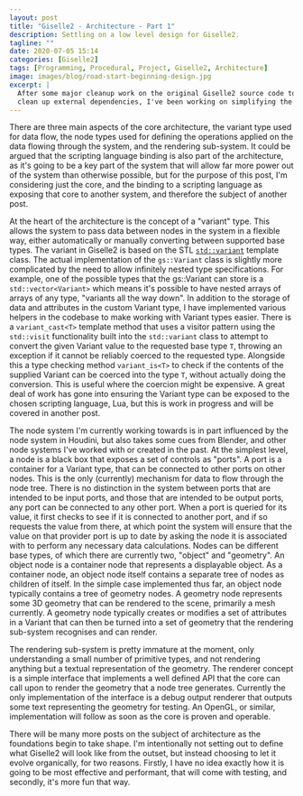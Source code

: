 ```yaml
---
layout: post
title: "Giselle2 - Architecture - Part 1"
description: Settling on a low level design for Giselle2. 
tagline: ""
date: 2020-07-05 15:14
categories: [Giselle2]
tags: [Programming, Procedural, Project, Giselle2, Architecture]
image: images/blog/road-start-beginning-design.jpg
excerpt: |
  After some major cleanup work on the original Giselle2 source code to
  clean up external dependencies, I've been working on simplifying the underlying architecture to provide a generic but powerful core that can then be built up into a complete feature set.
---
```


There are three main aspects of the core architecture, the variant type used for data flow, the node types used for defining the operations applied on the data flowing through the system, and the rendering sub-system. It could be argued that the scripting language binding is also part of the architecture, as it's going to be a key part of the system that will allow far more power out of the system than otherwise possible, but for the purpose of this post, I'm considering just the core, and the binding to a scripting language as exposing that core to another system, and therefore the subject of another post.

At the heart of the architecture is the concept of a "variant" type. This allows the system to pass data between nodes in the system in a flexible way, either automatically or manually converting between supported base types. The variant in Giselle2 is based on the STL [`std::variant`][1] template class. The actual implementation of the `gs::Variant` class is slightly more complicated by the need to allow infinitely nested type specifications. For example, one of the possible types that the gs::Variant can store is a `std::vector<Variant>` which means it's possible to have nested arrays of arrays of any type, "variants all the way down". In addition to the storage of data and attributes in the custom Variant type, I have implemented various helpers in the codebase to make working with Variant types easier. There is a `variant_cast<T>` template method that uses a visitor pattern using the `std::visit` functionality built into the `std::variant` class to attempt to convert the given Variant value to the requested base type `T`, throwing an exception if it cannot be reliably coerced to the requested type. Alongside this a type checking method `variant_is<T>` to check if the contents of the supplied Variant can be coerced into the type `T`, without actually doing the conversion. This is useful where the coercion might be expensive. A great deal of work has gone into ensuring the Variant type can be exposed to the chosen scripting language, Lua, but this is work in progress and will be covered in another post.

The node system I'm currently working towards is in part influenced by the node system in Houdini, but also takes some cues from Blender, and other node systems I've worked with or created in the past. At the simplest level, a node is a black box that exposes a set of controls as "ports". A port is a container for a Variant type, that can be connected to other ports on other nodes. This is the only (currently) mechanism for data to flow through the node tree. There is no distinction in the system between ports that are intended to be input ports, and those that are intended to be output ports, any port can be connected to any other port. When a port is queried for its value, it first checks to see if it is connected to another port, and if so requests the value from there, at which point the system will ensure that the value on that provider port is up to date by asking the node it is associated with to perform any necessary data calculations. Nodes can be different base types, of which there are currently two, "object" and "geometry". An object node is a container node that represents a displayable object. As a container node, an object node itself contains a separate tree of nodes as children of itself. In the simple case implemented thus far, an object node typically contains a tree of geometry nodes. A geometry node represents some 3D geometry that can be rendered to the scene, primarily a mesh currently. A geometry node typically creates or modifies a set of attributes in a Variant that can then be turned into a set of geometry that the rendering sub-system recognises and can render.

The rendering sub-system is pretty immature at the moment, only understanding a small number of primitive types, and not rendering anything but a textual representation of the geometry. The renderer concept is a simple interface that implements a well defined API that the core can call upon to render the geometry that a node tree generates. Currently the only implementation of the interface is a debug output renderer that outputs some text representing the geometry for testing. An OpenGL, or similar, implementation will follow as soon as the core is proven and operable.

There will be many more posts on the subject of architecture as the foundations begin to take shape. I'm intentionally not setting out to define what Giselle2 will look like from the outset, but instead choosing to let it evolve organically, for two reasons. Firstly, I have no idea exactly how it is going to be most effective and performant, that will come with testing, and secondly, it's more fun that way.



[1]: https://en.cppreference.com/w/cpp/utility/variant
